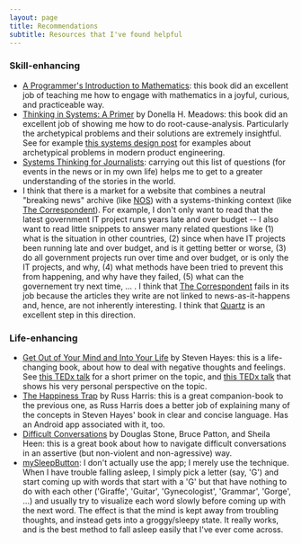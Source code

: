 ```yaml
---
layout: page
title: Recommendations
subtitle: Resources that I've found helpful
---
```


### Skill-enhancing
* [A Programmer's Introduction to Mathematics](https://pimbook.org): this book did an excellent job of teaching me how to engage with mathematics in a joyful, curious, and practiceable way.
* [Thinking in Systems: A Primer](https://www.amazon.com/Thinking-Systems-Donella-H-Meadows/dp/1603580557) by Donella H. Meadows: this book did an excellent job of showing me how to do root-cause-analysis. Particularly the archetypical problems and their solutions are extremely insightful. See for example [this systems design post](https://apenwarr.ca/log/20201227) for examples about archetypical problems in modern product engineering.
* [Systems Thinking for Journalists](https://www.systems.journalismdesign.com/visualize-systems-in-reporting): carrying out this list of questions (for events in the news or in my own life) helps me to get to a greater understanding of the stories in the world. 
* I think that there is a market for a website that combines a neutral "breaking news" archive (like [NOS](https://nos.nl)) with a systems-thinking context (like [The Correspondent](https://decorrespondent.nl/)). For example, I don't only want to read that the latest government IT project runs years late and over budget -- I also want to read little snippets to answer many related questions like (1) what is the situation in other countries, (2) since when have IT projects been running late and over budget, and is it getting better or worse, (3) do all government projects run over time and over budget, or is only the IT projects, and why, (4) what methods have been tried to prevent this from happening, and why have they failed, (5) what can the governement try next time, ... . I think that [The Correspondent](https://decorrespondent.nl/) fails in its job because the articles they write are not linked to news-as-it-happens and, hence, are not inherently interesting. I think that [Quartz](https://qz.com) is an excellent step in this direction.

### Life-enhancing
* [Get Out of Your Mind and Into Your Life](https://www.amazon.com/Get-Your-Mind-Into-Life/dp/1572244259) by Steven Hayes: this is a life-changing book, about how to deal with negative thoughts and feelings. See [this TEDx talk](https://www.youtube.com/watch?v=GnSHpBRLJrQ) for a short primer on the topic, and [this TEDx talk](https://www.youtube.com/watch?v=o79_gmO5ppg) that shows his very personal perspective on the topic.
* [The Happiness Trap](https://www.amazon.com/Happiness-Trap-Struggling-Start-Living/dp/1590305841) by Russ Harris: this is a great companion-book to the previous one, as Russ Harris does a better job of explaining many of the concepts in Steven Hayes' book in clear and concise language. Has an Android app associated with it, too.
* [Difficult Conversations](https://www.amazon.com/Difficult-Conversations-Discuss-What-Matters/dp/0143118447) by Douglas Stone, Bruce Patton, and Sheila Heen: this is a great book about how to navigate difficult conversations in an assertive (but non-violent and non-agressive) way.
* [mySleepButton](https://mysleepbutton.com/home/): I don't actually use the app; I merely use the technique. When I have trouble falling asleep, I simply pick a letter (say, 'G') and start coming up with words that start with a 'G' but that have nothing to do with each other ('Giraffe', 'Guitar', 'Gynecologist', 'Grammar', 'Gorge', ...) and usually try to visualize each word slowly before coming up with the next word. The effect is that the mind is kept away from troubling thoughts, and instead gets into a groggy/sleepy state. It really works, and is the best method to fall asleep easily that I've ever come across.
